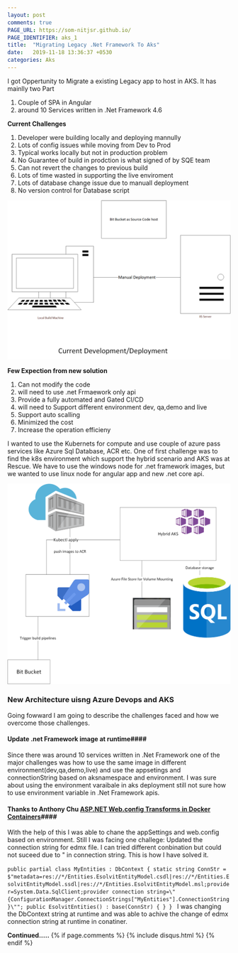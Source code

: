 ```yaml
---
layout: post
comments: true
PAGE_URL: https://som-nitjsr.github.io/ 
PAGE_IDENTIFIER: aks_1 
title:  "Migrating Legacy .Net Framework To Aks"
date:   2019-11-18 13:36:37 +0530
categories: Aks
---
```

I got Oppertunity to Migrate a existing  Legacy app to host in AKS.
It has mainlly two Part 
1. Couple of SPA  in  Angular
2. around 10 Services written in .Net Framework 4.6 

**Current Challenges**  
1. Developer were building locally and deploying mannully
2. Lots of config issues while moving from Dev to Prod
3. Typical works locally but not in production problem
4. No Guarantee of build in prodction is what signed of by SQE team
5. Can not revert the changes to previous build
6. Lots of time wasted in supporting the live enviroment
7. Lots of database change issue due to manuall deployment
8. No version control for Database script   

<img src='/assets/existingsytem_aks.png' >

**Few Expection from  new solution**
1. Can not modify the code  
2. will need to use .net Frmaework only api
3. Provide a fully automated and Gated CI/CD
4. will need to Support different environment dev, qa,demo and live
5. Support auto scalling
6. Minimized the cost
7. Increase the operation efficieny 

I wanted to use the Kubernets for compute and use couple of azure pass services like Azure Sql Database, ACR etc.
One of first challenge was to find the k8s environment which support the hybrid scenario and AKS was at Rescue.
We have to use the windows node for .net framework images, but we wanted to use linux node for angular app and new .net core api.

<img src='/assets/newsytem_aks.png'>

###  **New Architecture uisng Azure Devops and AKS**

Going fowward I am going to describe the challenges faced and how we overcome those challenges.

 #### **Update .net Framework image at runtime**####
 Since  there was around 10 services written in .Net Framework one of the major challenges was how to use the same image in different environment(dev,qa,demo,live) and use the appsetings and connectionString based on aksnamespace and environment.
 I was sure about using the environment varaibale in aks deployment still not sure how to use environment variable in .Net Framework apis.
 #### Thanks to **Anthony Chu** [ASP.NET Web.config Transforms in Docker Containers](https://anthonychu.ca/post/aspnet-web-config-transforms-docker-containers/)####

 With the help of this I was able to chane the appSettings and web.config based on environment.
 Still I was facing one  challege: Updated the connection string for edmx file. I can tried different conbination but could not suceed due to " in connection string.
This is how I have solved it. 

`public partial class MyEntities : DbContext
    {
        static string ConnStr = $"metadata=res://*/Entities.EsolvitEntityModel.csdl|res://*/Entities.EsolvitEntityModel.ssdl|res://*/Entities.EsolvitEntityModel.msl;provider=System.Data.SqlClient;provider connection string=\"{ConfigurationManager.ConnectionStrings["MyEntities"].ConnectionString}\"";
        public EsolvitEntities()
             : base(ConnStr)
        {
        }
    }
`
I was changing the  DbContext string at runtime and was able to achive the change of edmx  connection string at runtime in conatiner.


**Continued.....**
{% if page.comments %} {% include disqus.html %} {% endif %}

